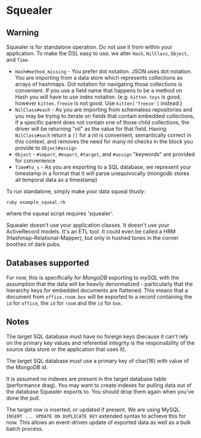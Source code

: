 # Squealer

## Warning
Squealer is for standalone operation. Do not use it from within your application. To make the DSL easy to use, we alter `Hash`, `NilClass`, `Object`, and `Time`.

* `Hash#method_missing` - You prefer dot notation. JSON uses dot notation. You are importing from a data store which represents collections as arrays of hashmaps. Dot notation for navigating those collections is convenient. If you use a field name that happens to be a method on Hash you will have to use index notation. (e.g. `kitten.toys` is good, however `kitten.freeze` is not good. Use `kitten['freeze']` instead.)
* `NilClass#each` - As you are importing from schemaless repositories and you may be trying to iterate on fields that contain embedded collections, if a specific parent does not contain one of those child collections, the driver will be returning "nil" as the value for that field. Having `NilClass#each` return a `[]` for a nil is convenient, semantically correct in this context, and removes the need for many nil checks in the block you provide to `Object#assign`
* `Object` - `#import`, `#export`, `#target`, and `#assign` "keywords" are provided for convenience
* `Time#to_s` - As you are exporting to a SQL database, we represent your timestamp in a format that it will parse unequivocally (mongodb stores all temporal data as a timestamp)

To run standalone, simply make your data squeal thusly:

`ruby example_squeal.rb`

where the squeal script requires 'squealer'.

Squealer doesn't use your application classes. It doesn't use your ActiveRecord models. It's an ETL tool. It could even be called a HRM (Hashmap-Relational-Mapper), but only in hushed tones in the corner boothes of dark pubs.

## Databases supported
For now, this is specifically for _MongoDB_ exporting to _mySQL_ with the assumption that the data will be heavily denormalized - particularly that the hierarchy keys for embedded documents are flattened. This means that a document from `office.room.box` will be exported to a record containing the `id` for `office`, the `id` for `room` and the `id` for `box`.

## Notes
The target SQL database must have no foreign keys (because it can't rely on the primary key values and referential integrity is the responsibility of the source data store or the application that uses it).

The target SQL database must use a primary key of char(16) with value of the MongoDB id.

It is assumed no indexes are present in the target database table (performance drag). You may want to create indexes for pulling data out of the database Squealer exports to. You should drop them again when you've done the pull.

The target row is inserted, or updated if present. We are using MySQL `INSERT ... UPDATE ON DUPLICATE KEY` extended syntax to achieve this for now. This allows an event-driven update of exported data as well as a bulk batch process.

